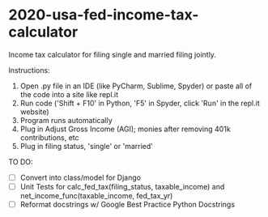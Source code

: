 # 2020-usa-fed-income-tax-calculator
Income tax calculator for filing single and married filing jointly.

Instructions: 

1. Open .py file in an IDE (like PyCharm, Sublime, Spyder) or paste all of the code into a site like repl.it
2. Run code ('Shift + F10' in Python, 'F5' in Spyder, click 'Run' in the repl.it website)
3. Program runs automatically
4. Plug in Adjust Gross Income (AGI); monies after removing 401k contributions, etc
5. Plug in filing status, 'single' or 'married'

TO DO:
- [ ] Convert into class/model for Django
- [ ] Unit Tests for calc_fed_tax(filing_status, taxable_income) and net_income_func(taxable_income, fed_tax_yr)
- [ ] Reformat docstrings w/ Google Best Practice Python Docstrings
